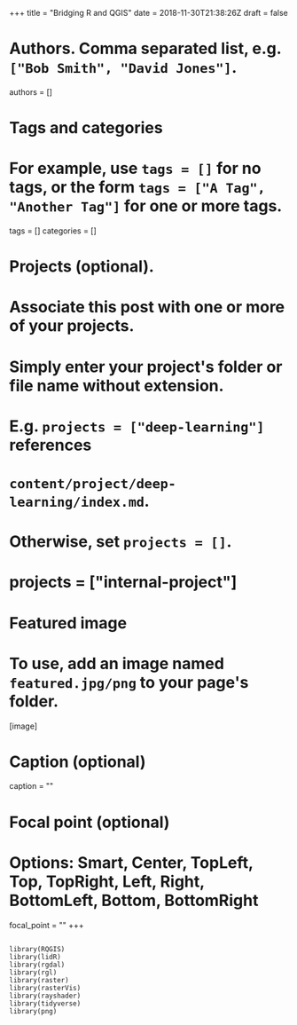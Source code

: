 +++
title = "Bridging R and QGIS"
date = 2018-11-30T21:38:26Z
draft = false

# Authors. Comma separated list, e.g. `["Bob Smith", "David Jones"]`.
authors = []

# Tags and categories
# For example, use `tags = []` for no tags, or the form `tags = ["A Tag", "Another Tag"]` for one or more tags.
tags = []
categories = []

# Projects (optional).
#   Associate this post with one or more of your projects.
#   Simply enter your project's folder or file name without extension.
#   E.g. `projects = ["deep-learning"]` references 
#   `content/project/deep-learning/index.md`.
#   Otherwise, set `projects = []`.
# projects = ["internal-project"]

# Featured image
# To use, add an image named `featured.jpg/png` to your page's folder. 
[image]
  # Caption (optional)
  caption = ""

  # Focal point (optional)
  # Options: Smart, Center, TopLeft, Top, TopRight, Left, Right, BottomLeft, Bottom, BottomRight
  focal_point = ""
+++

```{r echo=TRUE, message=FALSE, warning=FALSE, paged.print=FALSE}

library(RQGIS)
library(lidR)
library(rgdal)
library(rgl)
library(raster)
library(rasterVis)
library(rayshader)
library(tidyverse)
library(png)

```
